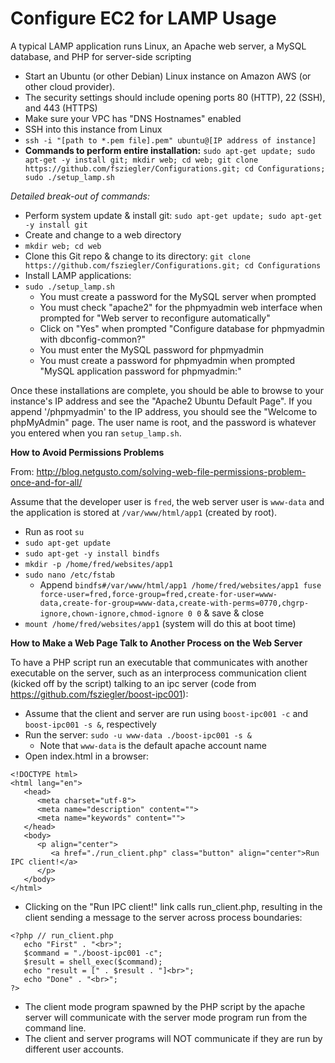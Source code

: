 Configure EC2 for LAMP Usage
============================

A typical LAMP application runs Linux, an Apache web server, a MySQL database, and PHP for server-side scripting
 * Start an Ubuntu (or other Debian) Linux instance on Amazon AWS (or other cloud provider).
  * The security settings should include opening ports 80 (HTTP), 22 (SSH), and 443 (HTTPS)
  * Make sure your VPC has "DNS Hostnames" enabled
 * SSH into this instance from Linux
  * `ssh -i "[path to *.pem file].pem" ubuntu@[IP address of instance]`
 * **Commands to perform entire installation:** `sudo apt-get update; sudo apt-get -y install git; mkdir web; cd web; git clone https://github.com/fsziegler/Configurations.git; cd Configurations; sudo ./setup_lamp.sh`

_Detailed break-out of commands:_
 * Perform system update & install git: `sudo apt-get update; sudo apt-get -y install git`
 * Create and change to a web directory
  * `mkdir web; cd web`
 * Clone this Git repo & change to its directory: `git clone https://github.com/fsziegler/Configurations.git; cd Configurations`
 * Install LAMP applications:
  * `sudo ./setup_lamp.sh`
    * You must create a password for the MySQL server when prompted
    * You must check "apache2" for the phpmyadmin web interface when prompted for "Web server to reconfigure automatically"
    * Click on "Yes" when prompted "Configure database for phpmyadmin with dbconfig-common?"
    * You must enter the MySQL password for phpmyadmin
    * You must create a password for phpmyadmin when prompted "MySQL application password for phpmyadmin:"

Once these installations are complete, you should be able to browse to your instance's IP address and see the "Apache2 Ubuntu Default Page". If you append '/phpmyadmin' to the IP address, you should see the "Welcome to phpMyAdmin" page. The user name is root, and the password is whatever you entered when you ran `setup_lamp.sh`.
 
**How to Avoid Permissions Problems**

From: http://blog.netgusto.com/solving-web-file-permissions-problem-once-and-for-all/

Assume that the developer user is `fred`, the web server user is `www-data` and the application is stored at `/var/www/html/app1` (created by root).
 * Run as root `su`
 * `sudo apt-get update`
 * `sudo apt-get -y install bindfs`
 * `mkdir -p /home/fred/websites/app1`
 * `sudo nano /etc/fstab`
   * Append `bindfs#/var/www/html/app1 /home/fred/websites/app1 fuse force-user=fred,force-group=fred,create-for-user=www-data,create-for-group=www-data,create-with-perms=0770,chgrp-ignore,chown-ignore,chmod-ignore 0 0` & save & close
 * `mount /home/fred/websites/app1` (system will do this at boot time)

**How to Make a Web Page Talk to Another Process on the Web Server**

To have a PHP script run an executable that communicates with another executable on the server, such as an interprocess communication client (kicked off by the script) talking to an ipc server (code from https://github.com/fsziegler/boost-ipc001):
 * Assume that the client and server are run using `boost-ipc001 -c` and `boost-ipc001 -s &`, respectively
 * Run the server: `sudo -u www-data ./boost-ipc001 -s &`
   * Note that `www-data` is the default apache account name
 * Open index.html in a browser:
```
<!DOCTYPE html>
<html lang="en">
   <head>
      <meta charset="utf-8">
      <meta name="description" content="">
      <meta name="keywords" content="">
   </head>
   <body>
      <p align="center">
         <a href="./run_client.php" class="button" align="center">Run IPC client!</a>
      </p>
   </body>
</html>
```
 * Clicking on the "Run IPC client!" link calls run_client.php, resulting in the client sending a message to the server across process boundaries:
```
<?php // run_client.php
   echo "First" . "<br>";
   $command = "./boost-ipc001 -c";
   $result = shell_exec($command);
   echo "result = [" . $result . "]<br>";
   echo "Done" . "<br>";
?>
```
   * The client mode program spawned by the PHP script by the apache server will communicate with the server mode program run from the command line.
   * The client and server programs will NOT communicate if they are run by different user accounts.
